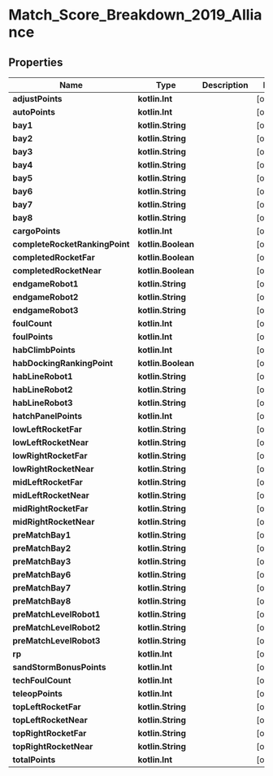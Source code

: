 
# Match_Score_Breakdown_2019_Alliance

## Properties
Name | Type | Description | Notes
------------ | ------------- | ------------- | -------------
**adjustPoints** | **kotlin.Int** |  |  [optional]
**autoPoints** | **kotlin.Int** |  |  [optional]
**bay1** | **kotlin.String** |  |  [optional]
**bay2** | **kotlin.String** |  |  [optional]
**bay3** | **kotlin.String** |  |  [optional]
**bay4** | **kotlin.String** |  |  [optional]
**bay5** | **kotlin.String** |  |  [optional]
**bay6** | **kotlin.String** |  |  [optional]
**bay7** | **kotlin.String** |  |  [optional]
**bay8** | **kotlin.String** |  |  [optional]
**cargoPoints** | **kotlin.Int** |  |  [optional]
**completeRocketRankingPoint** | **kotlin.Boolean** |  |  [optional]
**completedRocketFar** | **kotlin.Boolean** |  |  [optional]
**completedRocketNear** | **kotlin.Boolean** |  |  [optional]
**endgameRobot1** | **kotlin.String** |  |  [optional]
**endgameRobot2** | **kotlin.String** |  |  [optional]
**endgameRobot3** | **kotlin.String** |  |  [optional]
**foulCount** | **kotlin.Int** |  |  [optional]
**foulPoints** | **kotlin.Int** |  |  [optional]
**habClimbPoints** | **kotlin.Int** |  |  [optional]
**habDockingRankingPoint** | **kotlin.Boolean** |  |  [optional]
**habLineRobot1** | **kotlin.String** |  |  [optional]
**habLineRobot2** | **kotlin.String** |  |  [optional]
**habLineRobot3** | **kotlin.String** |  |  [optional]
**hatchPanelPoints** | **kotlin.Int** |  |  [optional]
**lowLeftRocketFar** | **kotlin.String** |  |  [optional]
**lowLeftRocketNear** | **kotlin.String** |  |  [optional]
**lowRightRocketFar** | **kotlin.String** |  |  [optional]
**lowRightRocketNear** | **kotlin.String** |  |  [optional]
**midLeftRocketFar** | **kotlin.String** |  |  [optional]
**midLeftRocketNear** | **kotlin.String** |  |  [optional]
**midRightRocketFar** | **kotlin.String** |  |  [optional]
**midRightRocketNear** | **kotlin.String** |  |  [optional]
**preMatchBay1** | **kotlin.String** |  |  [optional]
**preMatchBay2** | **kotlin.String** |  |  [optional]
**preMatchBay3** | **kotlin.String** |  |  [optional]
**preMatchBay6** | **kotlin.String** |  |  [optional]
**preMatchBay7** | **kotlin.String** |  |  [optional]
**preMatchBay8** | **kotlin.String** |  |  [optional]
**preMatchLevelRobot1** | **kotlin.String** |  |  [optional]
**preMatchLevelRobot2** | **kotlin.String** |  |  [optional]
**preMatchLevelRobot3** | **kotlin.String** |  |  [optional]
**rp** | **kotlin.Int** |  |  [optional]
**sandStormBonusPoints** | **kotlin.Int** |  |  [optional]
**techFoulCount** | **kotlin.Int** |  |  [optional]
**teleopPoints** | **kotlin.Int** |  |  [optional]
**topLeftRocketFar** | **kotlin.String** |  |  [optional]
**topLeftRocketNear** | **kotlin.String** |  |  [optional]
**topRightRocketFar** | **kotlin.String** |  |  [optional]
**topRightRocketNear** | **kotlin.String** |  |  [optional]
**totalPoints** | **kotlin.Int** |  |  [optional]




